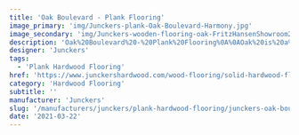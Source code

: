 ```yaml
---
title: 'Oak Boulevard - Plank Flooring'
image_primary: 'img/Junckers-plank-Oak-Boulevard-Harmony.jpg'
image_secondary: 'img/Junckers-wooden-flooring-oak-FritzHansenShowroom2.jpg'
description: 'Oak%20Boulevard%20-%20Plank%20Flooring%0A%0AOak%20is%20a%20hardwood%20species%20characterised%20by%20being%20hard-wearing%20and%20therefore%20very%20suitable%20for%20flooring.%0A%0AThe%20wood%20has%20a%20warm%20golden%20glow%2C%20an%20interesting%20grain%20structure%20and%20over%20time%20the%20natural%20ageing%20gives%20the%20wood%20an%20authentic%20appearance.%A0%0A%0AThis%20floor%20is%20also%20available%20as%20ships%20decking.%20The%20black%20neoprene%20strip%20placed%20between%20the%20boards%20adds%20a%20maritime%20look%20to%20the%20floor.%A0'
designer: 'Junckers'
tags:
  - 'Plank Hardwood Flooring'
href: 'https://www.junckershardwood.com/wood-flooring/solid-hardwood-flooring/plank-hardwood-flooring/product-page/oak-boulevard-plank-flooring'
category: 'Hardwood Flooring'
subtitle: ''
manufacturer: 'Junckers'
slug: '/manufacturers/junckers/plank-hardwood-flooring/junckers-oak-boulevard-plank-flooring'
date: '2021-03-22'
---
```

